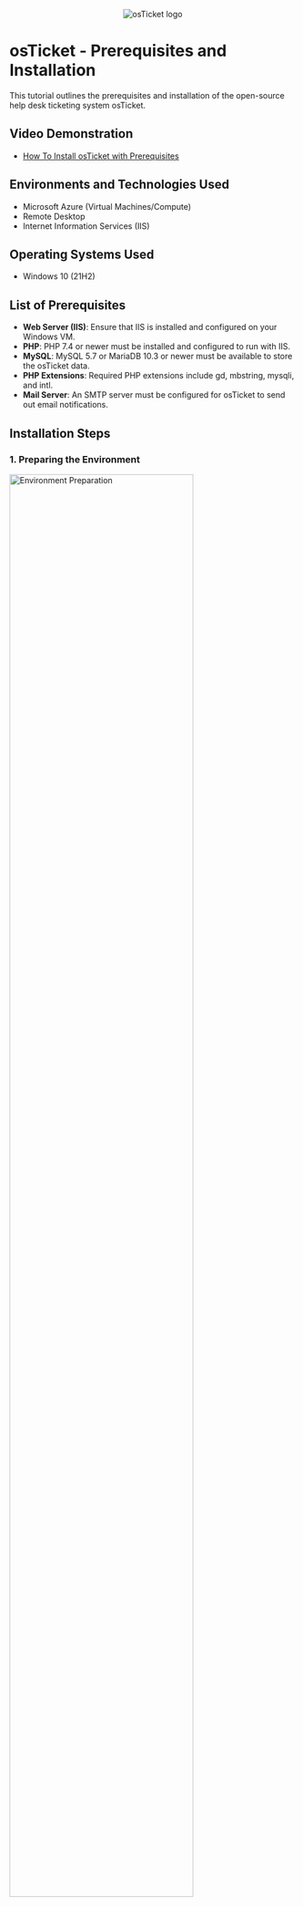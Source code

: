 <p align="center">
<img src="https://i.imgur.com/Clzj7Xs.png" alt="osTicket logo"/>
</p>

# osTicket - Prerequisites and Installation

This tutorial outlines the prerequisites and installation of the open-source help desk ticketing system osTicket.

## Video Demonstration

- [How To Install osTicket with Prerequisites](https://www.youtube.com)

## Environments and Technologies Used

- Microsoft Azure (Virtual Machines/Compute)
- Remote Desktop
- Internet Information Services (IIS)

## Operating Systems Used

- Windows 10 (21H2)

## List of Prerequisites

- **Web Server (IIS)**: Ensure that IIS is installed and configured on your Windows VM.
- **PHP**: PHP 7.4 or newer must be installed and configured to run with IIS.
- **MySQL**: MySQL 5.7 or MariaDB 10.3 or newer must be available to store the osTicket data.
- **PHP Extensions**: Required PHP extensions include gd, mbstring, mysqli, and intl.
- **Mail Server**: An SMTP server must be configured for osTicket to send out email notifications.

## Installation Steps

### 1. Preparing the Environment
<p>
<img src="https://i.imgur.com/DJmEXEB.png" height="80%" width="80%" alt="Environment Preparation"/>
</p>
<p>
Set up your Microsoft Azure virtual machine and configure Windows 10 and IIS to host osTicket.
</p>

### 2. Installing PHP and Required Extensions
<p>
<img src="https://i.imgur.com/DJmEXEB.png" height="80%" width="80%" alt="PHP Installation"/>
</p>
<p>
Install PHP via the Web Platform Installer in IIS and ensure all required extensions are enabled.
</p>

### 3. Configuring the Database
<p>
<img src="https://i.imgur.com/DJmEXEB.png" height="80%" width="80%" alt="Database Configuration"/>
</p>
<p>
Set up MySQL or MariaDB and create a database and user specifically for osTicket.
</p>

### 4. Installing osTicket
<p>
<img src="https://i.imgur.com/DJmEXEB.png" height="80%" width="80%" alt="osTicket Installation"/>
</p>
<p>
Download and extract osTicket, then follow the web-based installation process to configure the helpdesk system.
</p>

This structured guide provides clear and concise instructions for setting up osTicket, complete with steps and images for each phase of the installation process.
